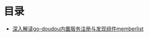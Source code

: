 # 目录

- [深入解读go-doudou内置服务注册与发现组件memberlist](./memberlist.md)
<!-- - [如何用pm2部署go-doudou单体服务](./pm2.md) -->